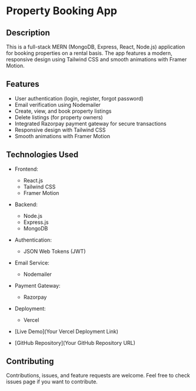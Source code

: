 # Property Booking App

## Description

This is a full-stack MERN (MongoDB, Express, React, Node.js) application for booking properties on a rental basis. The app features a modern, responsive design using Tailwind CSS and smooth animations with Framer Motion.

## Features

- User authentication (login, register, forgot password)
- Email verification using Nodemailer
- Create, view, and book property listings
- Delete listings (for property owners)
- Integrated Razorpay payment gateway for secure transactions
- Responsive design with Tailwind CSS
- Smooth animations with Framer Motion

## Technologies Used

- Frontend:
  - React.js
  - Tailwind CSS
  - Framer Motion
- Backend:
  - Node.js
  - Express.js
  - MongoDB
- Authentication:
  - JSON Web Tokens (JWT)
- Email Service:
  - Nodemailer
- Payment Gateway:
  - Razorpay
- Deployment:
  - Vercel


- [Live Demo](Your Vercel Deployment Link)
- [GitHub Repository](Your GitHub Repository URL)

## Contributing

Contributions, issues, and feature requests are welcome. Feel free to check issues page if you want to contribute.
